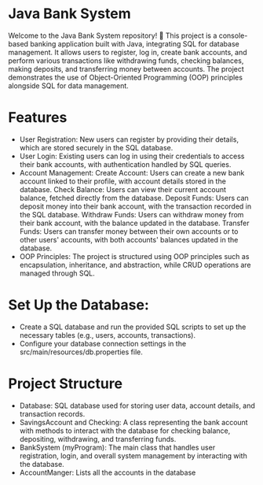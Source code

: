 # Java Bank System

Welcome to the Java Bank System repository! 🏦 This project is a console-based banking application built with Java, integrating SQL for database management. It allows users to register, log in, create bank accounts, and perform various transactions like withdrawing funds, checking balances, making deposits, and transferring money between accounts. The project demonstrates the use of Object-Oriented Programming (OOP) principles alongside SQL for data management.

# Features

- User Registration: New users can register by providing their details, which are stored securely in the SQL database.
- User Login: Existing users can log in using their credentials to access their bank accounts, with authentication handled by SQL queries.
- Account Management:
  Create Account: Users can create a new bank account linked to their profile, with account details stored in the database.
  Check Balance: Users can view their current account balance, fetched directly from the database.
  Deposit Funds: Users can deposit money into their bank account, with the transaction recorded in the SQL database.
  Withdraw Funds: Users can withdraw money from their bank account, with the balance updated in the database.
  Transfer Funds: Users can transfer money between their own accounts or to other users' accounts, with both accounts' balances updated in the database.
- OOP Principles: The project is structured using OOP principles such as encapsulation, inheritance, and abstraction, while CRUD operations are managed through SQL.

# Set Up the Database:

- Create a SQL database and run the provided SQL scripts to set up the necessary tables (e.g., users, accounts, transactions).
- Configure your database connection settings in the src/main/resources/db.properties file.


# Project Structure

- Database: SQL database used for storing user data, account details, and transaction records.
- SavingsAccount and Checking: A class representing the bank account with methods to interact with the database for checking balance, depositing, withdrawing, and transferring funds.
- BankSystem (myProgram): The main class that handles user registration, login, and overall system management by interacting with the database.
- AccountManger: Lists all the accounts in the database
  
